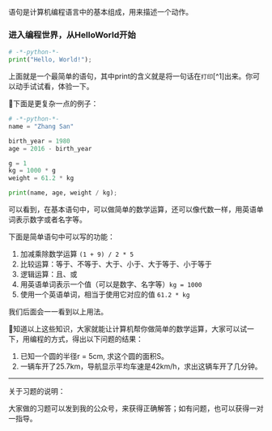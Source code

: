 语句是计算机编程语言中的基本组成，用来描述一个动作。

### 进入编程世界，从HelloWorld开始

```py
# -*-python-*-
print("Hello, World!");
```

上面就是一个最简单的语句，其中print的含义就是将一句话在`打印`[^1]出来。你可以动手试试看，体验一下。



下面是更复杂一点的例子：

```py
# -*-python-*-
name = "Zhang San"

birth_year = 1980
age = 2016 - birth_year

g = 1
kg = 1000 * g
weight = 61.2 * kg

print(name, age, weight / kg);
```

可以看到，在基本语句中，可以做简单的数学运算，还可以像代数一样，用英语单词表示数字或者名字等。

下面是简单语句中可以写的功能：

1. 加减乘除数学运算 `(1 + 9) / 2 * 5`
2. 比较运算：等于、不等于、大于、小于、大于等于、小于等于
3. 逻辑运算：且、或 
4. 用英语单词表示一个值（可以是数字、名字等）`kg = 1000`
5. 使用一个英语单词，相当于使用它对应的值 `61.2 * kg`

我们后面会一一看到以上用法。

知道以上这些知识，大家就能让计算机帮你做简单的数学运算，大家可以试一下，用编程的方式，得出以下问题的结果：

1. 已知一个圆的半径r = 5cm, 求这个圆的面积S。
2. 一辆车开了25.7km，导航显示平均车速是42km/h，求出这辆车开了几分钟。

---

关于习题的说明：

大家做的习题可以发到我的公众号，来获得正确解答；如有问题，也可以获得一对一指导。

